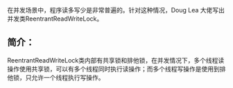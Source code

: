 在并发场景中，程序读多写少是非常普遍的。针对这种情况，Doug Lea 大佬写出并发类ReentrantReadWriteLock。

## 简介：

ReentrantReadWriteLock类内部有共享锁和排他锁，在并发情况下，多个线程读操作使用共享锁，可以有多个线程同时执行读操作；而多个线程写操作是使用到排他锁，只允许一个线程执行写操作。